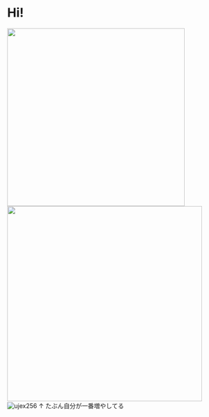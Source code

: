 # Hi!
<img width=410 src="https://github-readme-stats.vercel.app/api?username=ujex256&count_private=true&theme=blueberry" />
<a href=https://github.com/henji243/ScratchTrend><img width=450  src="https://github-readme-stats.vercel.app/api/pin/?username=henji243&repo=scratchtrend&theme=blueberry" /><a/>
<img src="https://komarev.com/ghpvc/?username=ujex256&label=Profile%20views&style=flat" alt="ujex256" /> ↑
たぶん自分が一番増やしてる
